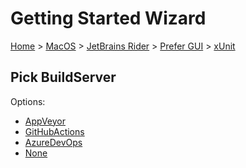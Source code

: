 # Getting Started Wizard

[Home](/docs/wiz/readme.md) > [MacOS](MacOS.md) > [JetBrains Rider](MacOS_Rider.md) > [Prefer GUI](MacOS_Rider_Gui.md) > [xUnit](MacOS_Rider_Gui_xUnit.md)

## Pick BuildServer

Options:
 * [AppVeyor](MacOS_Rider_Gui_xUnit_AppVeyor.md)
 * [GitHubActions](MacOS_Rider_Gui_xUnit_GitHubActions.md)
 * [AzureDevOps](MacOS_Rider_Gui_xUnit_AzureDevOps.md)
 * [None](MacOS_Rider_Gui_xUnit_None.md)

